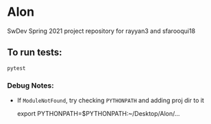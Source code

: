 # Alon
SwDev Spring 2021 project repository for rayyan3 and sfarooqui18

## To run tests:

    pytest

### Debug Notes:
- If `ModuleNotFound`, try checking `PYTHONPATH` and adding proj dir to it

    export PYTHONPATH=$PYTHONPATH:~/Desktop/Alon/...

